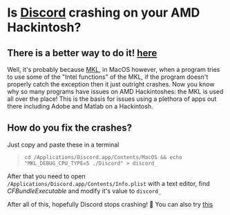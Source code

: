 # Is [Discord](https://discord.com) crashing on your AMD Hackintosh?

## There is a better way to do it! [here](https://github.com/mikigal/ryzen-hackintosh/blob/master/Resources/ryzen_patch.sh)

Well, it's probably because [MKL](https://en.wikipedia.org/wiki/Math_Kernel_Library), in MacOS however, when a program tries to use some of the "Intel functions" of the MKL, if the program doesn't properly catch the exception then it just outright crashes. Now you know why so many programs have issues on AMD Hackintoshes: the MKL is used all over the place! This is the basis for issues using a plethora of apps out there including Adobe and Matlab on a Hackintosh.

## How do you fix the crashes?
  Just copy and paste these in a terminal
  
  > ```cd /Applications/Discord.app/Contents/MacOS && echo "MKL_DEBUG_CPU_TYPE=5 ./Discord" > discord_```

  After that you need to open `/Applications/Discord.app/Contents/Info.plist` with a text editor, find *CFBundleExecutable* and modify it's value to `discord_`
 
  After all of this, hopefully Discord stops crashing! 🥲
You can also try [this](https://github.com/Pavo-IM/amd_hackintosh_discord_fix)
